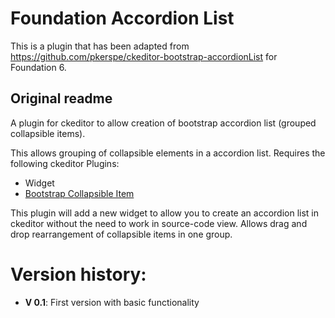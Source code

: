 # Foundation Accordion List

This is a plugin that has been adapted from https://github.com/pkerspe/ckeditor-bootstrap-accordionList for Foundation 6.

## Original readme
A plugin for ckeditor to allow creation of bootstrap accordion list (grouped collapsible items).

This allows grouping of collapsible elements in a accordion list.
Requires the following ckeditor Plugins:
 - Widget
 - [Bootstrap Collapsible Item](https://github.com/pkerspe/ckeditor-bootstrap-collapsibleItem)

This plugin will add a new widget to allow you to create an accordion list in ckeditor without the need to work in source-code view.
Allows drag and drop rearrangement of collapsible items in one group.

# Version history:  

- __V 0.1__: First version with basic functionality
